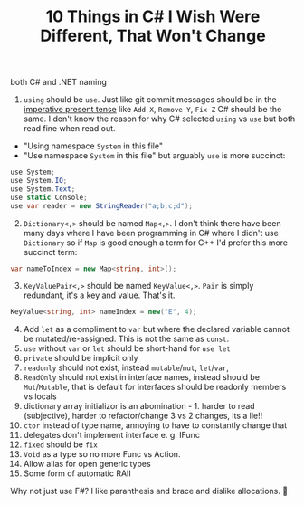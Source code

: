 ﻿---
layout: post
title: 10 Things in C# I Wish Were Different, That Won't Change
---

both C# and .NET naming

1. `using` should be `use`. Just like git commit messages should be in the [imperative present tense](https://git.kernel.org/pub/scm/git/git.git/tree/Documentation/SubmittingPatches?h=v2.36.1#n181)
  like `Add X`, `Remove Y`, `Fix Z` C# should be the same. I don't know 
  the reason for why C# selected `using` vs `use` but both read fine when read out.
  * "Using namespace `System` in this file"
  * "Use namespace `System` in this file"
  but arguably `use` is more succinct:
  ```csharp
  use System;
  use System.IO;
  use System.Text;
  use static Console;
  use var reader = new StringReader("a;b;c;d"); 
  ```
2. `Dictionary<,>` should be named `Map<,>`. I don't think there have 
  been many days where I have been programming in C# where I didn't use `Dictionary` so if `Map`
  is good enough a term for C++ I'd prefer this more succinct term:
  ```csharp
  var nameToIndex = new Map<string, int>();
  ```
3. `KeyValuePair<,>` should be named `KeyValue<,>`. `Pair` is simply redundant, it's a key and value. That's it.
  ```csharp
  KeyValue<string, int> nameIndex = new("E", 4);
  ``` 
4. Add `let` as a compliment to `var` but where the declared variable cannot be mutated/re-assigned. This
   is not the same as `const`.
5. `use` without `var` or `let` should be short-hand for `use let` 
6. `private` should be implicit only 
7. `readonly` should not exist, instead `mutable`/`mut`, `let`/`var`, 
8. `ReadOnly` should not exist in interface names, instead should be `Mut`/`Mutable`, that is default for interfaces should be readonly
members vs locals
9. dictionary array initializor is an abomination - 1. harder to read (subjective), harder to refactor/change 3 vs 2 changes, its a lie!! 
10. `ctor` instead of type name, annoying to have to constantly change that
11. delegates don't implement interface e. g. IFunc
12. `fixed` should be `fix`
13. `Void` as a type so no more Func vs Action. 
14. Allow alias for open generic types
15. Some form of automatic RAII

Why not just use F#? I like paranthesis and brace and dislike allocations. 🤷‍
